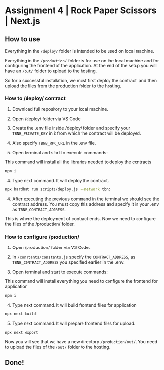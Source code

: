 # Assignment 4 | Rock Paper Scissors | Next.js

## How to use

Everything in the `/deploy/` folder is intended to be used on local machine.

Everything in the `/production/` folder is for use on the local machine and for configuring the frontend of the application.
At the end of the setup you will have an `/out/` folder to upload to the hosting.

So for a successful installation, we must first deploy the contract, and then upload the files from the production folder to the hosting.

### How to /deploy/ contract

1. Download full repository to your local machine.

2. Open /deploy/ folder via VS Code

3. Create the .env file inside /deploy/ folder and specify your `TBNB_PRIVATE_KEY` in it from which the contract will be deployed.

3. Also specify `TBNB_RPC_URL` in the .env file.

3. Open terminal and start to execute commands:

This command will install all the libraries needed to deploy the contracts

```bash
npm i
```

4. Type next command. It will deploy the contract.

```bash
npx hardhat run scripts/deploy.js --network tbnb
```

4. Аfter executing the previous command in the terminal we should see the contract address. You must copy this address and specify it in your .env as `TBNB_CONTRACT_ADDRESS`.

This is where the deployment of contract ends. Now we need to configure the files of the /production/ folder.

### How to configure /production/

1. Open /production/ folder via VS Code.

2. In `/constants/constants.js` specify the `CONTRACT_ADDRESS`, as `TBNB_CONTRACT_ADDRESS` you specified earlier in the .env.

3. Open terminal and start to execute commands:

This command will install everything you need to configure the frontend for application

```bash
npm i
```

4. Type next command. It will build frontend files for application.

```bash
npx next build
```

5. Type next command. It will prepare frontend files for upload.

```bash
npx next export
```

Now you will see that we have a new directory `/production/out/`. You need to upload the files of the `/out/` folder to the hosting.

## Done!
